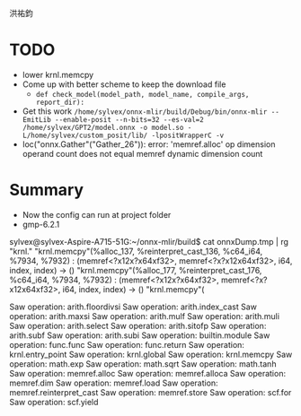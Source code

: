 洪祐鈞

# TODO

- lower krnl.memcpy
- Come up with better scheme to keep the download file
	- `def check_model(model_path, model_name, compile_args, report_dir):`
- Get this work
	`/home/sylvex/onnx-mlir/build/Debug/bin/onnx-mlir --EmitLib --enable-posit --n-bits=32 --es-val=2 /home/sylvex/GPT2/model.onnx -o model.so -L/home/sylvex/custom_posit/lib/ -lpositWrapperC -v`
- loc("onnx.Gather"("Gather_26")): error: 'memref.alloc' op dimension operand count does not equal memref dynamic dimension count
# Summary

- Now the config can run at project folder
- gmp-6.2.1

sylvex@sylvex-Aspire-A715-51G:~/onnx-mlir/build$ cat onnxDump.tmp | rg "krnl."
"krnl.memcpy"(%alloc_137, %reinterpret_cast_136, %c64_i64, %7934, %7932) : (memref<?x12x?x64xf32>, memref<?x?x12x64xf32>, i64, index, index) -> ()          "krnl.memcpy"(%alloc_177, %reinterpret_cast_176, %c64_i64, %7934, %7932) : (memref<?x12x?x64xf32>, memref<?x?x12x64xf32>, i64, index, index) -> ()          "krnl.memcpy"(

Saw operation: arith.floordivsi
Saw operation: arith.index_cast
Saw operation: arith.maxsi
Saw operation: arith.mulf
Saw operation: arith.muli
Saw operation: arith.select
Saw operation: arith.sitofp
Saw operation: arith.subf
Saw operation: arith.subi
Saw operation: builtin.module
Saw operation: func.func
Saw operation: func.return
Saw operation: krnl.entry_point
Saw operation: krnl.global
Saw operation: krnl.memcpy
Saw operation: math.exp
Saw operation: math.sqrt
Saw operation: math.tanh
Saw operation: memref.alloc
Saw operation: memref.alloca
Saw operation: memref.dim
Saw operation: memref.load
Saw operation: memref.reinterpret_cast
Saw operation: memref.store
Saw operation: scf.for
Saw operation: scf.yield